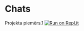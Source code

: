 # Chats

Projekta piemērs.1
[![Run on Repl.it](https://repl.it/badge/github/rvtprog/d2-chat-piemers)](https://repl.it/github/rvtprog/d2-chat-piemers)
